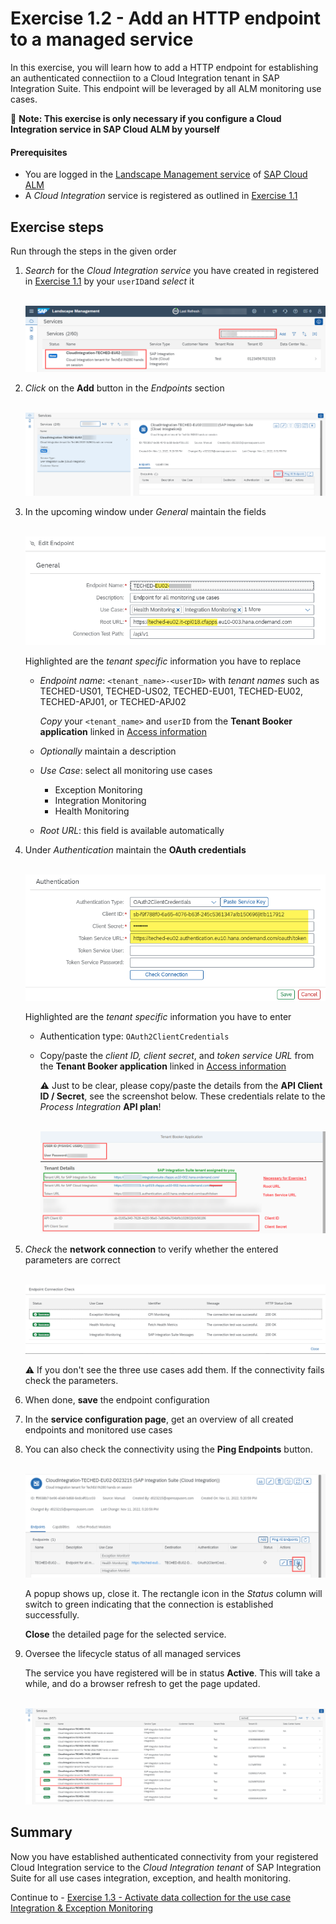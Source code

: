 # Exercise 1.2 - Add an HTTP endpoint to a managed service

In this exercise, you will learn how to add a HTTP endpoint for establishing an authenticated connectiion to a Cloud Integration tenant in SAP Integration Suite. This endpoint will be leveraged by all ALM monitoring use cases.

:construction_worker: **Note: This exercise is only necessary if you configure a Cloud Integration service in SAP Cloud ALM by yourself**

#### Prerequisites

- You are logged in the [Landscape Management service](https://teched22-cloudalm-003.eu10.alm.cloud.sap/shell/run?sap-ui-app-id=sap.crun.landscape) of [SAP Cloud ALM](https://teched22-cloudalm-003.eu10.alm.cloud.sap/launchpad#Shell-home)
- A *Cloud Integration* service is registered as outlined in [Exercise 1.1](/exercises/ex1/ex11/)

## Exercise steps

Run through the steps in the given order

1. *Search* for the *Cloud Integration service* you have created in registered in [Exercise 1.1](/exercises/ex1/ex11/) by your `userID`and *select* it

    <br>![](/exercises/ex1/images/LMSSelectService.png)

21. *Click* on the **Add** button in the *Endpoints* section

    <br>![](/exercises/ex1/images/LMSAddEndpointButton.png)
       
3. In the upcoming window under *General* maintain the fields

    <br>![Replace the highlighted parts by the Tenant Booker app info](/exercises/ex1/images/LMSAddEndpointGeneral.png)
    
    Highlighted are the *tenant specific* information you have to replace
    
    - *Endpoint name*: `<tenant_name>-<userID>` with *tenant names* such as TECHED-US01, TECHED-US02, TECHED-EU01, TECHED-EU02, TECHED-APJ01, or TECHED-APJ02
       
        *Copy* your `<tenant_name>` and `userID` from  the **Tenant Booker application** linked in [Access information](/exercises/ex0/ex02/) 
		
    - *Optionally* maintain a description
    - *Use Case*: select all monitoring use cases
        - Exception Monitoring
        - Integration Monitoring
        - Health Monitoring
     - *Root URL*: this field is available automatically

4.	Under *Authentication* maintain the **OAuth credentials**

    <br>![Highlighted the tenant name](/exercises/ex1/images/LMSAddEndpointAuthentication.png)
    
    Highlighted are the *tenant specific* information you have to enter
    
	- Authentication type: `OAuth2ClientCredentials`
	
	- Copy/paste the *client ID, client secret*, and *token service URL* from the **Tenant Booker application** linked in [Access information](/exercises/ex0/ex02/) 
  
	  :warning: Just to be clear, please copy/paste the details from the **API Client ID / Secret**, see the screenshot below. These credentials relate to the *Process Integration* **API plan**!

      <br>![Highlighted the tenant name](/exercises/ex1/images/BookerAppResultEndpointAuthentication.png)
   
5. *Check* the **network connection** to verify whether the entered parameters are correct

    <br>![](/exercises/ex1/images/LMSEndpointConnectionCheck.png)
    
    :warning: If you don't see the three use cases add them. If the connectivity fails check the parameters.
    
6. When done, **save** the endpoint configuration

7. In the **service configuration page**, get an overview of all created endpoints and monitored use cases

8. You can also check the connectivity using the **Ping Endpoints** button. 

    <br>![](/exercises/ex1/images/LMSPingConnection.png)
    
    A popup shows up, close it. The rectangle icon in the *Status* column will switch to green indicating that the connection is established successfully.
    
    **Close** the detailed page for the selected service.
    
9.  Oversee the lifecycle status of all managed services

    The service you have registered will be in status **Active**. This will take a while, and do a browser refresh to get the page updated.

    <br>![](/exercises/ex1/images/LMSManagedServices.png)
    
## Summary

Now you have established authenticated connectivity from your registered Cloud Integration service to the *Cloud Integration tenant* of SAP Integration Suite for all use cases integration, exception, and health monitoring.

Continue to - [Exercise 1.3 - Activate data collection for the use case Integration & Exception Monitoring](/exercises/ex1/ex13/)
